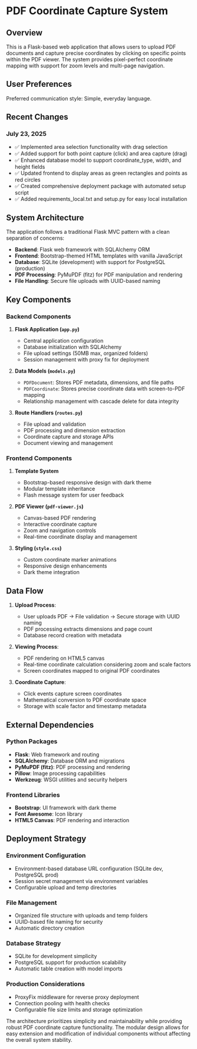# PDF Coordinate Capture System

## Overview

This is a Flask-based web application that allows users to upload PDF documents and capture precise coordinates by clicking on specific points within the PDF viewer. The system provides pixel-perfect coordinate mapping with support for zoom levels and multi-page navigation.

## User Preferences

Preferred communication style: Simple, everyday language.

## Recent Changes

### July 23, 2025
- ✅ Implemented area selection functionality with drag selection
- ✅ Added support for both point capture (click) and area capture (drag)
- ✅ Enhanced database model to support coordinate_type, width, and height fields
- ✅ Updated frontend to display areas as green rectangles and points as red circles
- ✅ Created comprehensive deployment package with automated setup script
- ✅ Added requirements_local.txt and setup.py for easy local installation

## System Architecture

The application follows a traditional Flask MVC pattern with a clean separation of concerns:

- **Backend**: Flask web framework with SQLAlchemy ORM
- **Frontend**: Bootstrap-themed HTML templates with vanilla JavaScript
- **Database**: SQLite (development) with support for PostgreSQL (production)
- **PDF Processing**: PyMuPDF (fitz) for PDF manipulation and rendering
- **File Handling**: Secure file uploads with UUID-based naming

## Key Components

### Backend Components

1. **Flask Application (`app.py`)**
   - Central application configuration
   - Database initialization with SQLAlchemy
   - File upload settings (50MB max, organized folders)
   - Session management with proxy fix for deployment

2. **Data Models (`models.py`)**
   - `PDFDocument`: Stores PDF metadata, dimensions, and file paths
   - `PDFCoordinate`: Stores precise coordinate data with screen-to-PDF mapping
   - Relationship management with cascade delete for data integrity

3. **Route Handlers (`routes.py`)**
   - File upload and validation
   - PDF processing and dimension extraction
   - Coordinate capture and storage APIs
   - Document viewing and management

### Frontend Components

1. **Template System**
   - Bootstrap-based responsive design with dark theme
   - Modular template inheritance
   - Flash message system for user feedback

2. **PDF Viewer (`pdf-viewer.js`)**
   - Canvas-based PDF rendering
   - Interactive coordinate capture
   - Zoom and navigation controls
   - Real-time coordinate display and management

3. **Styling (`style.css`)**
   - Custom coordinate marker animations
   - Responsive design enhancements
   - Dark theme integration

## Data Flow

1. **Upload Process**:
   - User uploads PDF → File validation → Secure storage with UUID naming
   - PDF processing extracts dimensions and page count
   - Database record creation with metadata

2. **Viewing Process**:
   - PDF rendering on HTML5 canvas
   - Real-time coordinate calculation considering zoom and scale factors
   - Screen coordinates mapped to original PDF coordinates

3. **Coordinate Capture**:
   - Click events capture screen coordinates
   - Mathematical conversion to PDF coordinate space
   - Storage with scale factor and timestamp metadata

## External Dependencies

### Python Packages
- **Flask**: Web framework and routing
- **SQLAlchemy**: Database ORM and migrations
- **PyMuPDF (fitz)**: PDF processing and rendering
- **Pillow**: Image processing capabilities
- **Werkzeug**: WSGI utilities and security helpers

### Frontend Libraries
- **Bootstrap**: UI framework with dark theme
- **Font Awesome**: Icon library
- **HTML5 Canvas**: PDF rendering and interaction

## Deployment Strategy

### Environment Configuration
- Environment-based database URL configuration (SQLite dev, PostgreSQL prod)
- Session secret management via environment variables
- Configurable upload and temp directories

### File Management
- Organized file structure with uploads and temp folders
- UUID-based file naming for security
- Automatic directory creation

### Database Strategy
- SQLite for development simplicity
- PostgreSQL support for production scalability
- Automatic table creation with model imports

### Production Considerations
- ProxyFix middleware for reverse proxy deployment
- Connection pooling with health checks
- Configurable file size limits and storage optimization

The architecture prioritizes simplicity and maintainability while providing robust PDF coordinate capture functionality. The modular design allows for easy extension and modification of individual components without affecting the overall system stability.